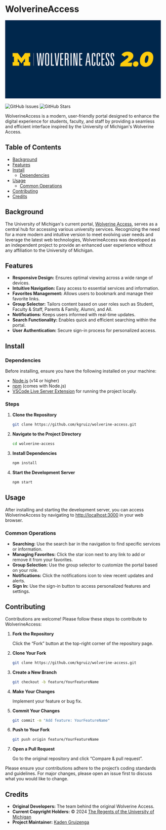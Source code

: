 # WolverineAccess

![Wolverine Access Banner](../Assets/Media/WolverineAccessBanner.png)


![GitHub Issues](https://img.shields.io/github/issues/kgruiz/WolverineAccess.svg)
![GitHub Stars](https://img.shields.io/github/stars/kgruiz/WolverineAccess.svg)

WolverineAccess is a modern, user-friendly portal designed to enhance the digital experience for students, faculty, and staff by providing a seamless and efficient interface inspired by the University of Michigan's Wolverine Access.

## Table of Contents

- [Background](#background)
- [Features](#features)
- [Install](#install)
  - [Dependencies](#dependencies)
- [Usage](#usage)
  - [Common Operations](#common-operations)
- [Contributing](#contributing)
- [Credits](#credits)

## Background

The University of Michigan's current portal, [Wolverine Access](https://wolverineaccess.umich.edu), serves as a central hub for accessing various university services. Recognizing the need for a more modern and intuitive version to meet evolving user needs and leverage the latest web technologies, WolverineAccess was developed as an independent project to provide an enhanced user experience without any affiliation to the University of Michigan.

## Features

- **Responsive Design:** Ensures optimal viewing across a wide range of devices.
- **Intuitive Navigation:** Easy access to essential services and information.
- **Favorites Management:** Allows users to bookmark and manage their favorite links.
- **Group Selector:** Tailors content based on user roles such as Student, Faculty & Staff, Parents & Family, Alumni, and All.
- **Notifications:** Keeps users informed with real-time updates.
- **Search Functionality:** Enables quick and efficient searching within the portal.
- **User Authentication:** Secure sign-in process for personalized access.

## Install

### Dependencies

Before installing, ensure you have the following installed on your machine:

- [Node.js](https://nodejs.org/) (v14 or higher)
- [npm](https://www.npmjs.com/) (comes with Node.js)
- [VSCode Live Server Extension](https://marketplace.visualstudio.com/items?itemName=ritwickdey.LiveServer) for running the project locally.

### Steps

1. **Clone the Repository**

   ```bash
   git clone https://github.com/kgruiz/wolverine-access.git
   ```

2. **Navigate to the Project Directory**

   ```bash
   cd wolverine-access
   ```

3. **Install Dependencies**

   ```bash
   npm install
   ```

4. **Start the Development Server**

   ```bash
   npm start
   ```

## Usage

After installing and starting the development server, you can access WolverineAccess by navigating to [http://localhost:3000](http://localhost:3000) in your web browser.

### Common Operations

- **Searching:** Use the search bar in the navigation to find specific services or information.
- **Managing Favorites:** Click the star icon next to any link to add or remove it from your favorites.
- **Group Selection:** Use the group selector to customize the portal based on your role.
- **Notifications:** Click the notifications icon to view recent updates and alerts.
- **Sign In:** Use the sign-in button to access personalized features and settings.

## Contributing

Contributions are welcome! Please follow these steps to contribute to WolverineAccess:

1. **Fork the Repository**

   Click the “Fork” button at the top-right corner of the repository page.

2. **Clone Your Fork**

   ```bash
   git clone https://github.com/kgruiz/wolverine-access.git
   ```

3. **Create a New Branch**

   ```bash
   git checkout -b feature/YourFeatureName
   ```

4. **Make Your Changes**

   Implement your feature or bug fix.

5. **Commit Your Changes**

   ```bash
   git commit -m "Add feature: YourFeatureName"
   ```

6. **Push to Your Fork**

   ```bash
   git push origin feature/YourFeatureName
   ```

7. **Open a Pull Request**

   Go to the original repository and click “Compare & pull request”.

Please ensure your contributions adhere to the project’s coding standards and guidelines. For major changes, please open an issue first to discuss what you would like to change.

## Credits

- **Original Developers:** The team behind the original Wolverine Access.
- **Current Copyright Holders:** &copy; 2024 [The Regents of the University of Michigan](http://regents.umich.edu/)
- **Project Maintainer:** [Kaden Gruizenga](https://github.com/kgruiz)
